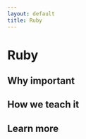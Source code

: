 ```yaml
---
layout: default
title: Ruby
---
```


Ruby
===



Why important
---



How we teach it
---


Learn more
---

